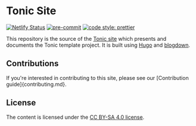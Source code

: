 # Tonic Site

[![Netlify Status](https://api.netlify.com/api/v1/badges/19f789eb-dc29-44bf-bd8f-c676f7eeeb27/deploy-status)](https://app.netlify.com/sites/gin-tonic/deploys)
[![pre-commit](https://img.shields.io/badge/pre--commit-enabled-brightgreen?logo=pre-commit&logoColor=white)](https://github.com/pre-commit/pre-commit)
[![code style: prettier](https://img.shields.io/badge/code_style-prettier-ff69b4.svg?style=flat-square)](https://github.com/prettier/prettier)

This repository is the source of the [Tonic site]
which presents and documents the Tonic template project.
It is built using [Hugo] and [blogdown].

## Contributions

If you're interested in contributing to this site, please see our [Contribution guide]{contributing.md}.

## License

The content is licensed under the [CC BY-SA 4.0 license].

[tonic site]: https://gin-tonic.netlify.app
[blogdown]: https://github.com/rstudio/blogdown
[hugo]: https://gohugo.io/
[cc by-sa 4.0 license]: https://creativecommons.org/licenses/by-sa/4.0/
